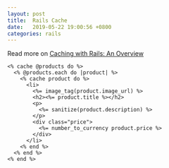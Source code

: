 ```yaml
---
layout: post
title:  Rails Cache
date:   2019-05-22 19:00:56 +0800
categories: rails
---
```


Read more on [Caching with Rails: An Overview](https://guides.rubyonrails.org/caching_with_rails.html)

```
<% cache @products do %>
  <% @products.each do |product| %>
    <% cache product do %>
      <li>
        <%= image_tag(product.image_url) %>
        <h2><%= product.title %></h2>
        <p>
          <%= sanitize(product.description) %>
        </p>
        <div class="price">
          <%= number_to_currency product.price %>
        </div>
      </li>
    <% end %>
  <% end %>
<% end %>
```
